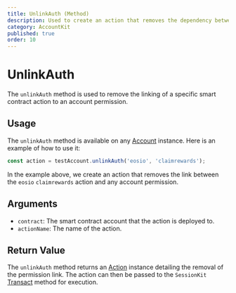 ```yaml
---
title: UnlinkAuth (Method)
description: Used to create an action that removes the dependency between a smart contract action and a permission.
category: AccountKit
published: true
order: 10
---
```


# UnlinkAuth

The `unlinkAuth` method is used to remove the linking of a specific smart contract action to an account permission.

## Usage

The `unlinkAuth` method is available on any [Account](/docs/account-kit/account) instance. Here is an example of how to use it:

```typescript
const action = testAccount.unlinkAuth('eosio', 'claimrewards');
```

In the example above, we create an action that removes the link between the `eosio` `claimrewards` action and any account permission.

## Arguments

- `contract`: The smart contract account that the action is deployed to.
- `actionName`: The name of the action.

## Return Value

The `unlinkAuth` method returns an [Action](/docs/antelope/action) instance detailing the removal of the permission link. The action can then be passed to the `SessionKit` [Transact](/docs/session-kit/transact) method for execution.
